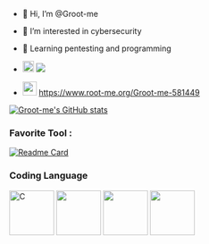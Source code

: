 - 👋 Hi, I’m @Groot-me
 
- 👀 I’m interested in cybersecurity

- 📖 Learning pentesting and programming

- <img height="20" width="20" src="https://cdn.simpleicons.org/hackthebox" /> <img src="https://user-images.githubusercontent.com/62052155/208910353-1036a6a0-a8cd-4df9-a8e8-e421292eab2a.png">

- <img height="25" width="25" src="https://www.root-me.org/IMG/siteon0.svg" /> https://www.root-me.org/Groot-me-581449

[![Groot-me's GitHub stats](https://github-readme-stats.vercel.app/api?username=Groot-me&show_icons=true&bg_color=30,e96443,904e95&title_color=fff&text_color=fff)](https://github.com/Groot-me/github-readme-stats)


### Favorite Tool :

[![Readme Card](https://github-readme-stats.vercel.app/api/pin/?username=Groot-me&repo=NotWireshark)](https://github.com/Groot-me/NotWireshark)

### Coding Language 

<img height="80" src="https://raw.githubusercontent.com/jmnote/z-icons/master/svg/c.svg" alt="C"> <img height="80" src="https://raw.githubusercontent.com/jmnote/z-icons/master/svg/cpp.svg"> <img height="80" src="https://raw.githubusercontent.com/jmnote/z-icons/master/svg/python.svg"> <img height="80" src="https://raw.githubusercontent.com/jmnote/z-icons/master/svg/bash.svg"> 

